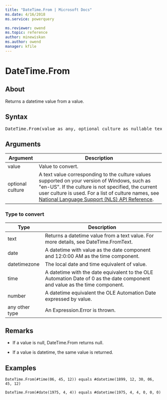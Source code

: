 ```yaml
---
title: "DateTime.From | Microsoft Docs"
ms.date: 4/16/2018
ms.service: powerquery

ms.reviewer: owend
ms.topic: reference
author: minewiskan
ms.author: owend
manager: kfile
---
```

# DateTime.From

  
## About  
Returns a datetime value from a value.  
  
## Syntax

<pre>
DateTime.From(value as any, optional culture as nullable text) as nullable datetime  
</pre>
  
## Arguments  
  
|Argument|Description|  
|------------|---------------|  
|value|Value to convert.|  
|optional culture|A text value corresponding to the culture values supported on your version of Windows, such as "en-US". If the culture is not specified, the current user culture is used. For a list of culture names, see [National Language Support (NLS) API Reference](https://msdn.microsoft.com/en-us/goglobal/bb896001.aspx).|  
  
### Type to convert  
  
|**Type**|**Description**|  
|------------|-------------------|  
|text|Returns a datetime value from a text value. For more details, see DateTime.FromText.|  
|date|A datetime with value as the date component and 12:0:00 AM as the time component.|  
|datetimezone|The local date and time equivalent of value.|  
|time|A datetime with the date equivalent to the OLE Automation Date of 0 as the date component and value as the time component.|  
|number|A datetime equivalent the OLE Automation Date expressed by value.|  
|any other type|An Expression.Error is thrown.|  
  
## <a name="__toc360789049"></a>Remarks  
  
-   If a value is null, DateTime.From returns null.  
  
-   If a value is datetime, the same value is returned.  
  
## Examples  
  
```powerquery-m
DateTime.From(#time(06, 45, 12)) equals #datetime(1899, 12, 30, 06, 45, 12)  
```  
  
```powerquery-m
DateTime.From(#date(1975, 4, 4)) equals #datetime(1975, 4, 4, 0, 0, 0)  
```  
